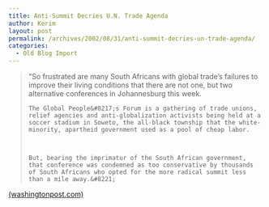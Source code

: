 ```yaml
---
title: Anti-Summit Decries U.N. Trade Agenda
author: Kerim
layout: post
permalink: /archives/2002/08/31/anti-summit-decries-un-trade-agenda/
categories:
  - Old Blog Import
---
```


>   &#8220;So frustrated are many South Africans with global trade&#8217;s failures to improve their living conditions that there are not one, but two alternative conferences in Johannesburg this week. 
>   
>   
>     The Global People&#8217;s Forum is a gathering of trade unions, relief agencies and anti-globalization activists being held at a soccer stadium in Soweto, the all-black township that the white-minority, apartheid government used as a pool of cheap labor.
>   
>   
>   
>     But, bearing the imprimatur of the South African government, that conference was condemned as too conservative by thousands of South Africans who opted for the more radical summit less than a mile away.&#8221;
>   


<a href="http://www.washingtonpost.com/wp-dyn/articles/A18048-2002Aug30.html" onclick="_gaq.push(['_trackEvent', 'outbound-article', 'http://www.washingtonpost.com/wp-dyn/articles/A18048-2002Aug30.html', '(washingtonpost.com)']);" >(washingtonpost.com)</a>

